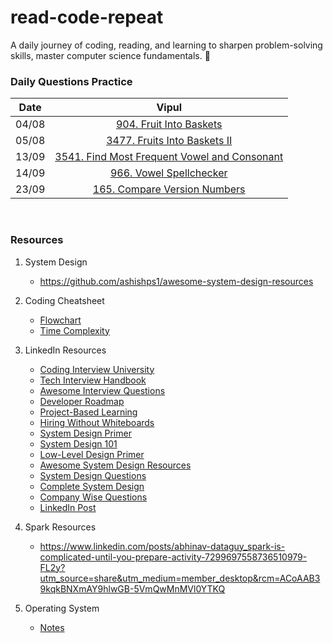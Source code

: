 # read-code-repeat
A daily journey of coding, reading, and learning to sharpen problem-solving skills, master computer science fundamentals. 🚀

<h3>Daily Questions Practice</h3>

| Date  | Vipul |
| :---: | :---: |
| 04/08 |[904. Fruit Into Baskets](https://leetcode.com/problems/fruit-into-baskets/description/)|
| 05/08 |[3477. Fruits Into Baskets II](https://leetcode.com/problems/fruits-into-baskets-ii/description/)|
| 13/09 |[3541. Find Most Frequent Vowel and Consonant](https://leetcode.com/problems/find-most-frequent-vowel-and-consonant/description/?envType=daily-question&envId=2025-09-13)|
| 14/09 |[966. Vowel Spellchecker](http://leetcode.com/problems/vowel-spellchecker/description/?envType=daily-question&envId=2025-09-14)|
| 23/09 |[165. Compare Version Numbers](https://leetcode.com/problems/compare-version-numbers/description/)|

<br>

<h3>Resources</h3>

1. System Design

    - https://github.com/ashishps1/awesome-system-design-resources 

2. Coding Cheatsheet

    - [Flowchart](Resources/flowchart.png)
    - [Time Complexity](https://www.bigocheatsheet.com)

3. LinkedIn Resources

    - [Coding Interview University](https://lnkd.in/gbhtV-Zn)
    - [Tech Interview Handbook](https://lnkd.in/gbE2x95p)
    - [Awesome Interview Questions](https://lnkd.in/gnrriMyb) 
    - [Developer Roadmap](https://lnkd.in/g_PGUvVX)
    - [Project-Based Learning](https://lnkd.in/gFFuHsRs) 
    - [Hiring Without Whiteboards](https://lnkd.in/gGYnBwz8) 
    - [System Design Primer](https://lnkd.in/gmTP7kwc)
    - [System Design 101](https://lnkd.in/gyDYHhpF)
    - [Low-Level Design Primer](https://lnkd.in/g4aVVDue) 
    - [Awesome System Design Resources](https://lnkd.in/gEX9FCaU) 
    - [System Design Questions](https://lnkd.in/gzDhrk-J)
    - [Complete System Design](https://lnkd.in/gxD2QpW8)
    - [Company Wise Questions](https://lnkd.in/gp_Znfey)
    - [LinkedIn Post](https://www.linkedin.com/posts/rajatgajbhiye_trust-me-dsa-is-not-hard-if-you-follow-activity-7298331759635566594-lP4d?utm_source=share&utm_medium=member_desktop&rcm=ACoAAB39kqkBNXmAY9hlwGB-5VmQwMnMVl0YTKQ)

4. Spark Resources

    - https://www.linkedin.com/posts/abhinav-dataguy_spark-is-complicated-until-you-prepare-activity-7299697558736510979-FL2y?utm_source=share&utm_medium=member_desktop&rcm=ACoAAB39kqkBNXmAY9hlwGB-5VmQwMnMVl0YTKQ

5. Operating System

    - [Notes](Resources/OperatingSystem.pdf)

